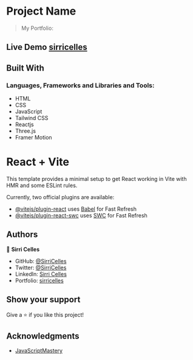 # Project Name
> My Portfolio:


## Live Demo  [sirricelles](https://sirricelles.com/)

## Built With
### Languages, Frameworks and Libraries and Tools:
- HTML
- CSS
- JavaScript
- Tailwind CSS
- Reactjs
- Three.js
- Framer Motion

# React + Vite

This template provides a minimal setup to get React working in Vite with HMR and some ESLint rules.

Currently, two official plugins are available:

- [@vitejs/plugin-react](https://github.com/vitejs/vite-plugin-react/blob/main/packages/plugin-react/README.md) uses [Babel](https://babeljs.io/) for Fast Refresh
- [@vitejs/plugin-react-swc](https://github.com/vitejs/vite-plugin-react-swc) uses [SWC](https://swc.rs/) for Fast Refresh


## Authors

👤 **Sirri Celles**

- GitHub: [@SirriCelles](https://github.com/SirriCelles)
- Twitter: [@SirriCelles](https://twitter.com/SirriCelles?t=fZl0blItFUQDC5vozH47nA&s=09)
- LinkedIn: [Sirri Celles](https://www.linkedin.com/in/sirricelles)
- Portfolio: [sirricelles](https://sirricelles.com/)

## Show your support

Give a ⭐️ if you like this project!

## Acknowledgments
- [JavaScriptMastery](https://www.jsmastery.pro/)
